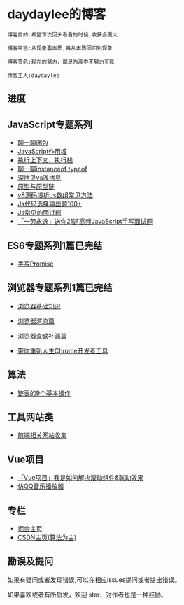 # daydaylee的博客

```
博客目的:希望下次回头看看的时候,收获会更大
```

```
博客宗旨:从现象看本质,再从本质回归到现象
```

```
博客签名:现在的努力，都是为高中不努力买账
```

```
博客主人:daydaylee
```



## 进度

## JavaScript专题系列

- [聊一聊闭包](https://github.com/daydaylee1227/Blog/blob/master/articles/JS/%E8%81%8A%E4%B8%80%E8%81%8A%E9%97%AD%E5%8C%85.md)
- [JavaScript作用域](https://github.com/daydaylee1227/Blog/blob/master/articles/JS/%E4%BD%9C%E7%94%A8%E5%9F%9F.md)
- [执行上下文，执行栈](https://github.com/daydaylee1227/Blog/blob/master/articles/JS/%E6%89%A7%E8%A1%8C%E4%B8%8A%E4%B8%8B%E6%96%87%20%E6%89%A7%E8%A1%8C%E6%A0%88.md)
- [聊一聊instanceof typeof](https://github.com/daydaylee1227/Blog/blob/master/articles/JS/%E8%81%8A%E4%B8%80%E8%81%8Atypeof%20instanceof%20%E5%AE%9E%E7%8E%B0%E5%8E%9F%E7%90%86.md)
- [深拷贝vs浅拷贝](https://github.com/daydaylee1227/Blog/blob/master/articles/JS/%E6%B7%B1%E6%8B%B7%E8%B4%9D%20vs%20%E6%B5%85%E6%8B%B7%E8%B4%9D.md)
- [原型与原型链](https://github.com/daydaylee1227/Blog/blob/master/articles/JS/%E5%8E%9F%E5%9E%8B%E4%B8%8E%E5%8E%9F%E5%9E%8B%E9%93%BE.md)
- [v8源码浅析Js数组常见方法](https://github.com/daydaylee1227/Blog/blob/master/articles/JS/V8%E6%BA%90%E7%A0%81%E6%B5%85%E6%9E%90JS%E6%95%B0%E7%BB%84%E5%B8%B8%E8%A7%81%E6%96%B9%E6%B3%95.md)
- [Js代码选择输出题100+](https://github.com/daydaylee1227/Blog/blob/master/articles/JS/JS%E4%BB%A3%E7%A0%81%E9%80%89%E6%8B%A9%E8%BE%93%E5%87%BA%E9%A2%98.md)
- [Js常见的面试题](https://github.com/daydaylee1227/Blog/blob/master/articles/JS/%E5%B8%A6%E4%BD%A0%E5%A1%AB%E4%B8%80%E4%BA%9BJS%E5%AE%B9%E6%98%93%E5%87%BA%E9%94%99%E7%9A%84%E5%9D%91.md)
- [「一劳永逸」送你21道高频JavaScript手写面试题](https://github.com/daydaylee1227/Blog/issues/15)

## ES6专题系列1篇已完结

- [手写Promise](https://github.com/daydaylee1227/Blog/blob/master/articles/ES6/Promise.md)



## 浏览器专题系列1篇已完结

- [浏览器基础知识](https://github.com/daydaylee1227/Blog/blob/master/articles/%E6%B5%8F%E8%A7%88%E5%99%A8%E7%9B%B8%E5%85%B3/%E6%B5%8F%E8%A7%88%E5%99%A8%E5%9F%BA%E7%A1%80%E7%9F%A5%E8%AF%86%E7%82%B9.md)

- [浏览器渲染篇](https://github.com/daydaylee1227/Blog/blob/master/articles/%E6%B5%8F%E8%A7%88%E5%99%A8%E7%9B%B8%E5%85%B3/%E6%B5%8F%E8%A7%88%E5%99%A8%E6%B8%B2%E6%9F%93%E6%B5%81%E7%A8%8B%E7%AF%87.md)

- [浏览器查缺补漏篇](https://github.com/daydaylee1227/Blog/blob/master/articles/%E6%B5%8F%E8%A7%88%E5%99%A8%E7%9B%B8%E5%85%B3/%E6%B5%8F%E8%A7%88%E5%99%A8%E5%8E%9F%E7%90%86%E7%AF%87%E6%9F%A5%E7%BC%BA%E8%A1%A5%E6%BC%8F.md)

- [带你重新人生Chrome开发者工具](https://github.com/daydaylee1227/Blog/blob/master/articles/%E6%B5%8F%E8%A7%88%E5%99%A8%E7%9B%B8%E5%85%B3/%E5%B8%A6%E4%BD%A0%E9%87%8D%E6%96%B0%E8%AE%A4%E8%AF%86Chrome%E5%BC%80%E5%8F%91%E8%80%85%E5%B7%A5%E5%85%B7.md)

  



## 算法

- [链表的9个基本操作](https://github.com/daydaylee1227/Blog/tree/master/%E7%AE%97%E6%B3%95/%E9%93%BE%E8%A1%A8)



## 工具网站类

- [前端相关网站收集](https://github.com/daydaylee1227/Blog/blob/master/articles/%E5%B7%A5%E5%85%B7-%E7%BD%91%E7%AB%99%E7%B1%BB/%E5%89%8D%E7%AB%AF%E7%9B%B8%E5%85%B3%E7%BD%91%E7%AB%99%E6%94%B6%E9%9B%86.md)



## Vue项目

- [「Vue项目」我是如何解决滚动组件&联动效果](https://github.com/daydaylee1227/Blog/issues/14)
- [仿QQ音乐播放器](https://github.com/daydaylee1227/Blog/tree/master/vue-daymusic)



## 专栏

- [掘金主页](https://juejin.im/user/5ef326ab6fb9a07ebe237664)
- [CSDN主页(算法为主)](https://blog.csdn.net/qq_43127921)



## 勘误及提问

如果有疑问或者发现错误,可以在相应issues提问或者提出错误。

如果喜欢或者有所启发，欢迎 star，对作者也是一种鼓励。